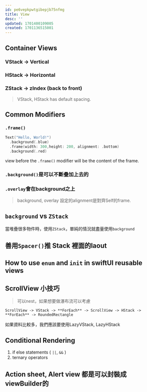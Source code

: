 ```yaml
---
id: pe6vepkpwtgibepjb75nfmg
title: View
desc: ''
updated: 1701400109005
created: 1701136515001
---
```


## Container Views

### VStack -> Vertical

### HStack -> Horizontal

### ZStack -> zIndex (back to front)

> VStack, HStack has default spacing.

## Common Modifiers

### `.frame()`

```swift
Text("Hello, World!")
  .background(.blue)
  .frame(width: 300,height: 200, alignment: .bottom)
  .background(.red)
```

view before the `.frame()` modifier will be the content of the frame.

### `.background()`是可以不斷疊加上去的

### `.overlay`會在background之上

> background, overlay 設定的alignment是對齊Self的frame.

## `background` vs `ZStack`

當堆疊很多物件時，使用`ZStack`，單純的情況就盡量使用`background`

## 善用`Spacer()`推 Stack 裡面的laout

## How to use `enum` and `init` in swiftUI reusable views

## ScrollView 小技巧

> 可以nest，如果想要做瀑布流可以考慮

```
ScrollView -> VStack -> **ForEach** -> ScrollView -> HStack -> **ForEach** -> RoundedRectangle
```

如果資料比較多，我們應該要使用LazyVStack, LazyHStack

## Conditional Rendering

1. if else statements ( `||`, `&&` )
2. ternary operators


## Action sheet, Alert view 都是可以封裝成viewBuilder的